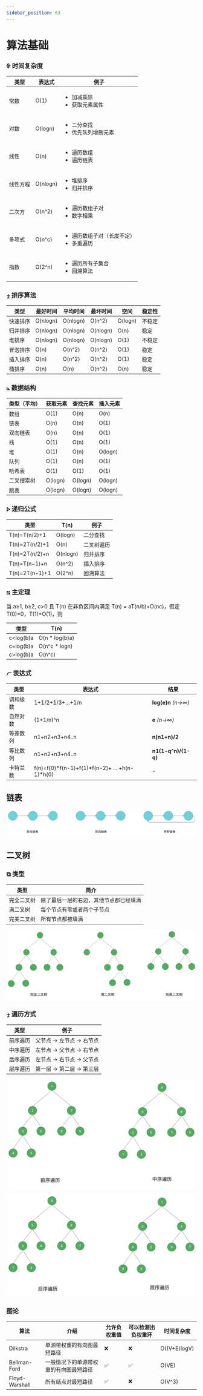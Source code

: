 ```yaml
---
sidebar_position: 63
---
```


# 算法基础

### ⨭ 时间复杂度

| 类型        | 表达式      |  例子       |
| ----------- | ----------- | ----------- |
| 常数        | O(1)        | <ul><li>加减乘除</li><li>获取元素属性</li></ul>        |
| 对数        | O(logn)     | <ul><li>二分查找</li><li>优先队列增删元素</li></ul>    |
| 线性        | O(n)        | <ul><li>遍历数组</li><li>遍历链表</li></ul>            |
| 线性方程    | O(nlogn)    | <ul><li>堆排序</li><li>归并排序</li></ul>              |
| 二次方      | O(n^2)      | <ul><li>遍历数组子对</li><li>数字相乘</li></ul>        |
| 多项式      | O(n^c)      | <ul><li>遍历数组子对（长度不定）</li><li>多重遍历</li></ul>        |
| 指数        | O(2^n)      | <ul><li>遍历所有子集合</li><li>回溯算法</li></ul>        |

### ⨦ 排序算法

| 类型        | 最好时间    |  平均时间   | 最坏时间    | 空间        |  稳定性     |
| ----------- | ----------- | ----------- | ----------- | ----------- | ----------- |
| 快速排序    | O(nlogn)    | O(nlogn)    | O(n^2)      | O(logn)     |  不稳定     |
| 归并排序    | O(nlogn)    | O(nlogn)    | O(nlogn)    | O(n)        |  稳定       |
| 堆排序      | O(nlogn)    | O(nlogn)    | O(nlogn)    | O(1)        |  不稳定     |
| 冒泡排序    | O(n)        | O(n^2)      | O(n^2)      | O(1)        |  稳定       |
| 插入排序    | O(n)        | O(n^2)      | O(n^2)      | O(1)        |  稳定       |
| 桶排序      | O(n)        | O(n)        | O(n^2)      | O(n)        |  稳定       |

### ⦜ 数据结构

| 类型（平均）| 获取元素    |  查找元素   | 插入元素    |
| ----------- | ----------- | ----------- | ----------- |
| 数组        | O(1)        | O(n)        | O(n)        |
| 链表        | O(n)        | O(n)        | O(1)        |
| 双向链表    | O(n)        | O(n)        | O(1)        |
| 栈          | O(1)        | O(n)        | O(1)        |
| 堆          | O(1)        | O(n)        | O(logn)     |
| 队列        | O(1)        | O(n)        | O(1)        |
| 哈希表      | O(1)        | O(1)        | O(1)        |
| 二叉搜索树  | O(logn)     | O(logn)     | O(logn)     |
| 跳表        | O(logn)     | O(logn)     | O(logn)     |

### ⦠ 递归公式

| 类型             | T(n)        |  例子       |
| -----------      | ----------- | ----------- |
| T(n)=T(n/2)+1    | O(logn)     | 二分查找    |
| T(n)=2T(n/2)+1   | O(n)        | 二叉树遍历  |
| T(n)=2T(n/2)+n   | O(nlogn)    | 归并排序    |
| T(n)=T(n−1)+n    | O(n^2)      | 插入排序    |
| T(n)=2T(n−1)+1   | O(2^n)      | 回溯算法    |

### ⧅ 主定理

当 a≥1, b≥2, c>0 且 T(n) 在非负区间内满足 T(n) = aT(n/b)+O(nc)，假定 T(0)=0，T(1)=O(1)，则

| 类型             | T(n)           |
| -----------      | -----------    |
| c<log(b)a        | O(n * log(b)a) |
| c=log(b)a        | O(n^c * logn)  |
| c>log(b)a        | O(n^c)         |

### ⦧ 表达式

| 类型             | 表达式           | 结果            |
| -----------      | -----------      | -----------     |
| 调和级数         | 1+1/2+1/3+…+1/n  | **log(e)n**  *(n→∞)*        |
| 自然对数         | (1+1/n)^n        | **e**  *(n→∞)*           |
| 等差数列         | n1+n2+n3+n4..n   | **n(n1+n)/2**       |
| 等比数列         | n1+n2+n3+n4..n   | **n1(1-q^n)/(1-q)** |
| 卡特兰数         | f(n)=f(0)*f(n-1)+f(1)*f(n-2)+ ... +h(n-1)*h(0)  | -                |

## 链表

![linked-list](https://raw.githubusercontent.com/resumejob/algorithm101/main/imgs/linked-list.png)

## 二叉树

### ⧉ 类型

| 类型             | 简介                                    |
| -----------      | -----------                             |
| 完全二叉树       | 除了最后一层的右边，其他节点都已经填满  |
| 满二叉树         | 每个节点有零或者两个子节点              |
| 完美二叉树       | 所有节点都被填满                        |

![binary-tree](https://raw.githubusercontent.com/resumejob/algorithm101/main/imgs/tree.png)

### ⨦ 遍历方式

| 类型             | 例子                                    |
| -----------      | -----------                             |
| 前序遍历         | 父节点 -> 左节点 -> 右节点              |
| 中序遍历         | 左节点 -> 父节点 -> 右节点              |
| 后序遍历         | 左节点 -> 右节点 -> 父节点              |
| 层序遍历         | 第一层 -> 第二层 -> 第三层              |

![tree-1](https://raw.githubusercontent.com/resumejob/algorithm101/main/imgs/tree-1.png)

![tree-2](https://raw.githubusercontent.com/resumejob/algorithm101/main/imgs/tree-2.png)


### 图论

| 算法          | 介绍                                    |  允许负权重值     | 可以检测出负权重环       | 时间复杂度        |
|--------------| -----------------------|----------------| --------------        | --------------- |
| Dilkstra     | 单源带权重的有向图最短路径   |❌             | ❌                    | O((V+E)logV)    |
| Bellman-Ford | 一般情况下的单源带权重的有向图最短路径  |✅   | ✅                     | O(VE)           |
| Floyd-Warshall | 所有结点对最短路径        |✅             | ❌                   | O(V^3)           |
